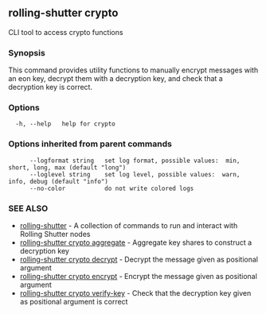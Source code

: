 ## rolling-shutter crypto

CLI tool to access crypto functions

### Synopsis

This command provides utility functions to manually encrypt messages with an eon
key, decrypt them with a decryption key, and check that a decryption key is correct.

### Options

```
  -h, --help   help for crypto
```

### Options inherited from parent commands

```
      --logformat string   set log format, possible values:  min, short, long, max (default "long")
      --loglevel string    set log level, possible values:  warn, info, debug (default "info")
      --no-color           do not write colored logs
```

### SEE ALSO

* [rolling-shutter](rolling-shutter.md)	 - A collection of commands to run and interact with Rolling Shutter nodes
* [rolling-shutter crypto aggregate](rolling-shutter_crypto_aggregate.md)	 - Aggregate key shares to construct a decryption key
* [rolling-shutter crypto decrypt](rolling-shutter_crypto_decrypt.md)	 - Decrypt the message given as positional argument
* [rolling-shutter crypto encrypt](rolling-shutter_crypto_encrypt.md)	 - Encrypt the message given as positional argument
* [rolling-shutter crypto verify-key](rolling-shutter_crypto_verify-key.md)	 - Check that the decryption key given as positional argument is correct

